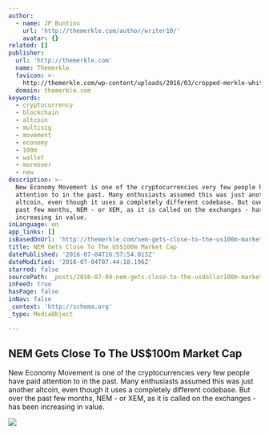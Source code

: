 ```yaml
---
author:
  - name: JP Buntinx
    url: 'http://themerkle.com/author/writer10/'
    avatar: {}
related: []
publisher:
  url: 'http://themerkle.com'
  name: Themerkle
  favicon: >-
    http://themerkle.com/wp-content/uploads/2016/03/cropped-merkle-white-1-192x192.png
  domain: themerkle.com
keywords:
  - cryptocurrency
  - blockchain
  - altcoin
  - multisig
  - movement
  - economy
  - 100m
  - wallet
  - moreover
  - new
description: >-
  New Economy Movement is one of the cryptocurrencies very few people have paid
  attention to in the past. Many enthusiasts assumed this was just another
  altcoin, even though it uses a completely different codebase. But over the
  past few months, NEM - or XEM, as it is called on the exchanges - has been
  increasing in value.
inLanguage: en
app_links: []
isBasedOnUrl: 'http://themerkle.com/nem-gets-close-to-the-us100m-market-cap/'
title: NEM Gets Close To The US$100m Market Cap
datePublished: '2016-07-04T16:57:54.013Z'
dateModified: '2016-07-04T07:44:18.196Z'
starred: false
sourcePath: _posts/2016-07-04-nem-gets-close-to-the-usdollar100m-market-cap.md
inFeed: true
hasPage: false
inNav: false
_context: 'http://schema.org'
_type: MediaObject

---
```

<article style=""><h1>NEM Gets Close To The US$100m Market Cap</h1><p>New Economy Movement is one of the cryptocurrencies very few people have paid attention to in the past. Many enthusiasts assumed this was just another altcoin, even though it uses a completely different codebase. But over the past few months, NEM - or XEM, as it is called on the exchanges - has been increasing in value.</p><img src="http://themerkle.com/wp-content/uploads/2016/07/New-Economy-Movement.jpg" /></article>